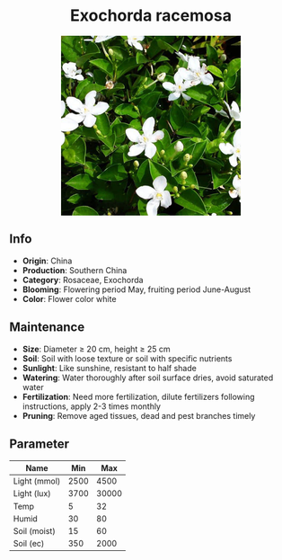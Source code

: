 <h1 align='center'>Exochorda racemosa</h1>
<p align="center">
    <img 
        align='center'
        width='320'
        src="../images/exochorda racemosa.png" 
        alt='Exochorda racemosa' />
</p>

## Info

 - **Origin**: China
 - **Production**: Southern China
 - **Category**: Rosaceae, Exochorda
 - **Blooming**: Flowering period May, fruiting period June-August
 - **Color**: Flower color white

## Maintenance

 - **Size**: Diameter ≥ 20 cm, height ≥ 25 cm
 - **Soil**: Soil with loose texture or soil with specific nutrients
 - **Sunlight**: Like sunshine, resistant to half shade
 - **Watering**: Water thoroughly after soil surface dries, avoid saturated water
 - **Fertilization**: Need more fertilization, dilute fertilizers following instructions, apply 2-3 times monthly
 - **Pruning**: Remove aged tissues, dead and pest branches timely

## Parameter

| Name         | Min  | Max   |
|--------------|------|-------|
| Light (mmol) | 2500 | 4500  |
| Light (lux)  | 3700 | 30000 |
| Temp         | 5    | 32    |
| Humid        | 30   | 80    |
| Soil (moist) | 15   | 60    |
| Soil (ec)    | 350  | 2000  |